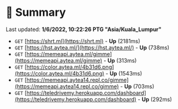 # 📖 Summary
Last updated: **1/6/2022, 10:22:26 PTG "Asia/Kuala_Lumpur"**

- `GET` [https://shrt.ml](https://shrt.ml) - **Up** (2181ms)
- `GET` [https://hst.aytea.ml/](https://hst.aytea.ml/) - **Up** (738ms)
- `GET` [https://memeapi.aytea.ml/gimme](https://memeapi.aytea.ml/gimme) - **Up** (313ms)
- `GET` [https://color.aytea.ml/4b31d6.png](https://color.aytea.ml/4b31d6.png) - **Up** (1543ms)
- `GET` [https://memeapi.aytea14.repl.co/gimme](https://memeapi.aytea14.repl.co/gimme) - **Up** (703ms)
- `GET` [https://teledrivemy.herokuapp.com/dashboard](https://teledrivemy.herokuapp.com/dashboard) - **Up** (292ms)
